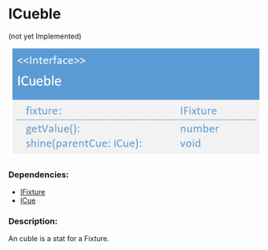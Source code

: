 # ICueble
(not yet Implemented)  

![ICueble](./assets/ICueble_v2.png)

### Dependencies:  
- [IFixture](./IFixture.md)
- [ICue](./ICue.md)

### Description:
An cuble is a stat for a Fixture.